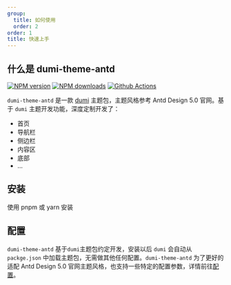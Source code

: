 ```yaml
---
group:
  title: 如何使用
  order: 2
order: 1
title: 快速上手
---
```


## 什么是 dumi-theme-antd

<div align="left">

[![NPM version](https://img.shields.io/npm/v/dumi-theme-antd.svg?style=flat)](https://npmjs.org/package/dumi-theme-antd) [![NPM downloads](http://img.shields.io/npm/dm/dumi-theme-antd.svg?style=flat)](https://npmjs.org/package/dumi-theme-antd) [![Github Actions](https://github.com/KuangPF/dumi-theme-antd/workflows/Deploy/badge.svg)](https://github.com/KuangPF/dumi-theme-antd/actions)

</div>

`dumi-theme-antd` 是一款 [dumi][dumi-url] 主题包，主题风格参考 Antd Design 5.0 官网。基于 `dumi` 主题开发功能，深度定制开发了：

- 首页
- 导航栏
- 侧边栏
- 内容区
- 底部
- ...

## 安装

使用 pnpm 或 yarn 安装

<InstallDependencies
  npm='$ npm install dumi-theme-antd'
  yarn='$ yarn add dumi-theme-antd'
  pnpm='$ pnpm install dumi-theme-antd'
  bun='$ bun add dumi-theme-antd'
/>
</InstallDependencies>

## 配置

`dumi-theme-antd` 基于`dumi`主题包约定开发，安装以后 `dumi` 会自动从 `packge.json` 中加载主题包，无需做其他任何配置。`dumi-theme-antd` 为了更好的适配 Antd Design 5.0 官网主题风格，也支持一些特定的配置参数，详情前往[配置](/config/base)。

[dumi-url]: https://d.umijs.org/
